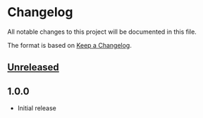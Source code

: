 # Changelog

All notable changes to this project will be documented in this file.

The format is based on [Keep a Changelog](http://keepachangelog.com/en/1.0.0/).

## [Unreleased]

## 1.0.0

- Initial release

[Unreleased]: https://github.com/owncloud/files_mediaviewer/compare/v1.0.0...HEAD



